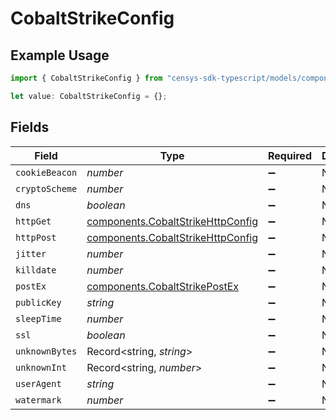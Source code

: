 # CobaltStrikeConfig

## Example Usage

```typescript
import { CobaltStrikeConfig } from "censys-sdk-typescript/models/components";

let value: CobaltStrikeConfig = {};
```

## Fields

| Field                                                                                  | Type                                                                                   | Required                                                                               | Description                                                                            |
| -------------------------------------------------------------------------------------- | -------------------------------------------------------------------------------------- | -------------------------------------------------------------------------------------- | -------------------------------------------------------------------------------------- |
| `cookieBeacon`                                                                         | *number*                                                                               | :heavy_minus_sign:                                                                     | N/A                                                                                    |
| `cryptoScheme`                                                                         | *number*                                                                               | :heavy_minus_sign:                                                                     | N/A                                                                                    |
| `dns`                                                                                  | *boolean*                                                                              | :heavy_minus_sign:                                                                     | N/A                                                                                    |
| `httpGet`                                                                              | [components.CobaltStrikeHttpConfig](../../models/components/cobaltstrikehttpconfig.md) | :heavy_minus_sign:                                                                     | N/A                                                                                    |
| `httpPost`                                                                             | [components.CobaltStrikeHttpConfig](../../models/components/cobaltstrikehttpconfig.md) | :heavy_minus_sign:                                                                     | N/A                                                                                    |
| `jitter`                                                                               | *number*                                                                               | :heavy_minus_sign:                                                                     | N/A                                                                                    |
| `killdate`                                                                             | *number*                                                                               | :heavy_minus_sign:                                                                     | N/A                                                                                    |
| `postEx`                                                                               | [components.CobaltStrikePostEx](../../models/components/cobaltstrikepostex.md)         | :heavy_minus_sign:                                                                     | N/A                                                                                    |
| `publicKey`                                                                            | *string*                                                                               | :heavy_minus_sign:                                                                     | N/A                                                                                    |
| `sleepTime`                                                                            | *number*                                                                               | :heavy_minus_sign:                                                                     | N/A                                                                                    |
| `ssl`                                                                                  | *boolean*                                                                              | :heavy_minus_sign:                                                                     | N/A                                                                                    |
| `unknownBytes`                                                                         | Record<string, *string*>                                                               | :heavy_minus_sign:                                                                     | N/A                                                                                    |
| `unknownInt`                                                                           | Record<string, *number*>                                                               | :heavy_minus_sign:                                                                     | N/A                                                                                    |
| `userAgent`                                                                            | *string*                                                                               | :heavy_minus_sign:                                                                     | N/A                                                                                    |
| `watermark`                                                                            | *number*                                                                               | :heavy_minus_sign:                                                                     | N/A                                                                                    |